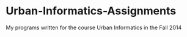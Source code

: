 Urban-Informatics-Assignments
=============================

My programs written for the course Urban Informatics in the Fall 2014
